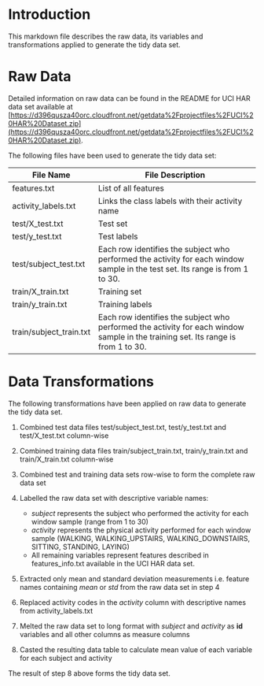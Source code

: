 # Introduction
This markdown file describes the raw data, its variables and transformations applied to generate the tidy data set.

# Raw Data
Detailed information on raw data can be found in the README for UCI HAR data set available at [https://d396qusza40orc.cloudfront.net/getdata%2Fprojectfiles%2FUCI%20HAR%20Dataset.zip](https://d396qusza40orc.cloudfront.net/getdata%2Fprojectfiles%2FUCI%20HAR%20Dataset.zip).

The following files have been used to generate the tidy data set:

File Name               | File Description
----------------------- | ----------------------
features.txt            | List of all features
activity_labels.txt     | Links the class labels with their activity name
test/X_test.txt         | Test set
test/y_test.txt         | Test labels
test/subject_test.txt   | Each row identifies the subject who performed the activity for each window sample in the test set. Its range is from 1 to 30.
train/X_train.txt       | Training set
train/y_train.txt       | Training labels
train/subject_train.txt | Each row identifies the subject who performed the activity for each window sample in the training set. Its range is from 1 to 30.

# Data Transformations
The following transformations have been applied on raw data to generate the tidy data set.

1. Combined test data files test/subject_test.txt, test/y_test.txt and test/X_test.txt column-wise
2. Combined training data files train/subject_train.txt, train/y_train.txt and train/X_train.txt column-wise
3. Combined test and training data sets row-wise to form the complete raw data set
4. Labelled the raw data set with descriptive variable names: 

    - *subject* represents the subject who performed the activity for each window sample (range from 1 to 30)
    - *activity* represents the physical activity performed for each window sample (WALKING, WALKING_UPSTAIRS, WALKING_DOWNSTAIRS, SITTING, STANDING, LAYING)
    - All remaining variables represent features described in features_info.txt available in the UCI HAR data set.
5. Extracted only mean and standard deviation measurements i.e. feature names containing *mean* or *std* from the raw data set in step 4
6. Replaced activity codes in the *activity* column with descriptive names from activity_labels.txt
7. Melted the raw data set to long format with *subject* and *activity* as **id** variables and all other columns as measure columns
8. Casted the resulting data table to calculate mean value of each variable for each subject and activity

The result of step 8 above forms the tidy data set.